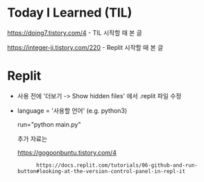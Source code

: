 # Today I Learned (TIL)
https://doing7.tistory.com/4 - TIL 시작할 때 본 글

https://integer-ji.tistory.com/220 - Replit 시작할 때 본 글


# Replit
 * 사용 전에 '더보기 -> Show hidden files' 에서 .replit 파일 수정
 * 
   language = '사용할 언어' (e.g. python3)
   
   run="python main.py"

   추가 자료는

   https://gogoonbuntu.tistory.com/4
   
             https://docs.replit.com/tutorials/06-github-and-run-button#looking-at-the-version-control-panel-in-repl-it